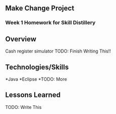 ## Make Change Project

### Week 1 Homework for Skill Distillery

## Overview

Cash register simulator
TODO: Finish Writing This!!

## Technologies/Skills

*Java
*Eclipse
*TODO: More

## Lessons Learned

TODO: Write This